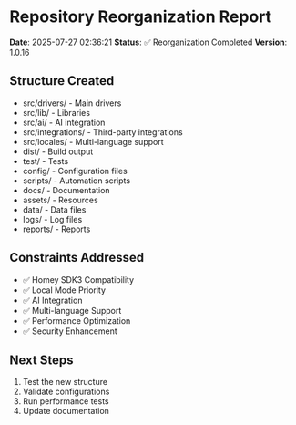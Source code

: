 # Repository Reorganization Report

**Date**: 2025-07-27 02:36:21
**Status**: ✅ Reorganization Completed
**Version**: 1.0.16

## Structure Created
- src/drivers/ - Main drivers
- src/lib/ - Libraries
- src/ai/ - AI integration
- src/integrations/ - Third-party integrations
- src/locales/ - Multi-language support
- dist/ - Build output
- test/ - Tests
- config/ - Configuration files
- scripts/ - Automation scripts
- docs/ - Documentation
- assets/ - Resources
- data/ - Data files
- logs/ - Log files
- reports/ - Reports

## Constraints Addressed
- ✅ Homey SDK3 Compatibility
- ✅ Local Mode Priority
- ✅ AI Integration
- ✅ Multi-language Support
- ✅ Performance Optimization
- ✅ Security Enhancement

## Next Steps
1. Test the new structure
2. Validate configurations
3. Run performance tests
4. Update documentation
